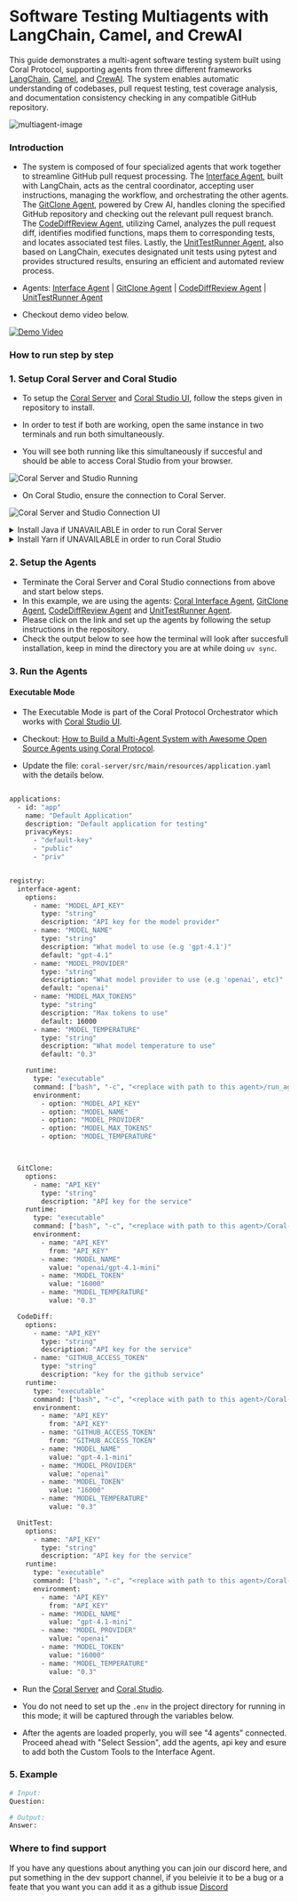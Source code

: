 # Software Testing Multiagents with LangChain, Camel, and CrewAI

This guide demonstrates a multi-agent software testing system built using Coral Protocol, supporting agents from three different frameworks [LangChain](https://github.com/langchain-ai/langchain), [Camel](https://github.com/camel-ai/camel), and [CrewAI](https://github.com/crewAIInc/crewAI). The system enables automatic understanding of codebases, pull request testing, test coverage analysis, and documentation consistency checking in any compatible GitHub repository.

![multiagent-image](https://github.com/Coral-Protocol/awesome-agents-for-multi-agent-systems/blob/main/images/Software_Testing_Multiagents.png)

### Introduction

- The system is composed of four specialized agents that work together to streamline GitHub pull request processing. The [Interface Agent](https://github.com/Coral-Protocol/Coral-Interface-Agent), built with LangChain, acts as the central coordinator, accepting user instructions, managing the workflow, and orchestrating the other agents. The [GitClone Agent](https://github.com/Coral-Protocol/Coral-GitClone-Agent), powered by Crew AI, handles cloning the specified GitHub repository and checking out the relevant pull request branch. The [CodeDiffReview Agent](https://github.com/Coral-Protocol/Coral-CodeDiffReview-Agent), utilizing Camel, analyzes the pull request diff, identifies modified functions, maps them to corresponding tests, and locates associated test files. Lastly, the [UnitTestRunner Agent](https://github.com/Coral-Protocol/Coral-UnitTestRunner-Agent), also based on LangChain, executes designated unit tests using pytest and provides structured results, ensuring an efficient and automated review process.

- Agents: [Interface Agent](https://github.com/Coral-Protocol/Coral-Interface-Agent) | [GitClone Agent](https://github.com/Coral-Protocol/Coral-GitClone-Agent) | [CodeDiffReview Agent](https://github.com/Coral-Protocol/Coral-CodeDiffReview-Agent) | [UnitTestRunner Agent](https://github.com/Coral-Protocol/Coral-UnitTestRunner-Agent)

- Checkout demo video below.  

[![Demo Video](https://github.com/Coral-Protocol/awesome-agents-for-multi-agent-systems/blob/main/images/Software_Testing_Multiagents_Video2.png)](https://drive.google.com/file/d/1PyVQd8Z7rfqbokZ6hsp8m_2IMI29QH7B/view?usp=drive_link)

### How to run step by step

### 1. Setup Coral Server and Coral Studio

- To setup the [Coral Server](https://github.com/Coral-Protocol/coral-server) and [Coral Studio UI](https://github.com/Coral-Protocol/coral-studio), follow the steps given in repository to install.

- In order to test if both are working, open the same instance in two terminals and run both simultaneously.

- You will see both running like this simultaneously if succesful and should be able to access Coral Studio from your browser.

![Coral Server and Studio Running](https://github.com/Coral-Protocol/Coral-RaiseYourHack-Guide/blob/main/images/server-studio.png)

- On Coral Studio, ensure the connection to Coral Server.

![Coral Server and Studio Connection UI](https://github.com/Coral-Protocol/Coral-RaiseYourHack-Guide/blob/main/images/coral-connection.png)

<details>

<summary>Install Java if UNAVAILABLE in order to run Coral Server</summary>

Install Java

```bash

# Apt update
sudo apt update

# Install the JDK
sudo apt install openjdk-17-jdk

# Check version
java -version
```

Run Coral Server

```bash

./gradlew run

```

</details>

<details>

<summary>Install Yarn if UNAVAILABLE in order to run Coral Studio</summary>

Install Yarn

```bash
# Download and install nvm:
curl -o- https://raw.githubusercontent.com/nvm-sh/nvm/v0.40.3/install.sh | bash

# in lieu of restarting the shell
\. "$HOME/.nvm/nvm.sh"

# Download and install Node.js:
nvm install 22

# Verify the Node.js version:
node -v # Should print "v22.17.0".
nvm current # Should print "v22.17.0".

# Download and install Yarn:
corepack enable yarn

# Verify Yarn version:
yarn -v

# Install from yarn
yarn install

```

Run Coral Studio

```bash

yarn dev

```

</details>

### 2. Setup the Agents

- Terminate the Coral Server and Coral Studio connections from above and start below steps.
- In this example, we are using the agents: [Coral Interface Agent](https://github.com/Coral-Protocol/Coral-Interface-Agent), [GitClone Agent](https://github.com/Coral-Protocol/Coral-GitClone-Agent), [CodeDiffReview Agent](https://github.com/Coral-Protocol/Coral-CodeDiffReview-Agent) and [UnitTestRunner Agent](https://github.com/Coral-Protocol/Coral-UnitTestRunner-Agent).  
- Please click on the link and set up the agents by following the setup instructions in the repository.  
- Check the output below to see how the terminal will look after succesfull installation, keep in mind the directory you are at while doing `uv sync`.


### 3. Run the Agents

#### Executable Mode

- The Executable Mode is part of the Coral Protocol Orchestrator which works with [Coral Studio UI](https://github.com/Coral-Protocol/coral-studio).  

- Checkout: [How to Build a Multi-Agent System with Awesome Open Source Agents using Coral Protocol](https://github.com/Coral-Protocol/existing-agent-sessions-tutorial-private-temp).  

- Update the file: `coral-server/src/main/resources/application.yaml` with the details below. 

```bash

applications:
  - id: "app"
    name: "Default Application"
    description: "Default application for testing"
    privacyKeys:
      - "default-key"
      - "public"
      - "priv"


registry:
  interface-agent:
    options:
      - name: "MODEL_API_KEY"
        type: "string"
        description: "API key for the model provider"
      - name: "MODEL_NAME"
        type: "string"
        description: "What model to use (e.g 'gpt-4.1')"
        default: "gpt-4.1"
      - name: "MODEL_PROVIDER"
        type: "string"
        description: "What model provider to use (e.g 'openai', etc)"
        default: "openai"
      - name: "MODEL_MAX_TOKENS"
        type: "string"
        description: "Max tokens to use"
        default: 16000
      - name: "MODEL_TEMPERATURE"
        type: "string"
        description: "What model temperature to use"
        default: "0.3"

    runtime:
      type: "executable"
      command: ["bash", "-c", "<replace with path to this agent>/run_agent.sh main.py"]
      environment:
        - option: "MODEL_API_KEY"
        - option: "MODEL_NAME"
        - option: "MODEL_PROVIDER"
        - option: "MODEL_MAX_TOKENS"
        - option: "MODEL_TEMPERATURE"



  GitClone:
    options:
      - name: "API_KEY"
        type: "string"
        description: "API key for the service"
    runtime:
      type: "executable"
      command: ["bash", "-c", "<replace with path to this agent>/Coral-GitClone-Agent/run_agent.sh main.py"]
      environment:
        - name: "API_KEY"
          from: "API_KEY"
        - name: "MODEL_NAME"
          value: "openai/gpt-4.1-mini"
        - name: "MODEL_TOKEN"
          value: "16000"
        - name: "MODEL_TEMPERATURE"
          value: "0.3"

  CodeDiff:
    options:
      - name: "API_KEY"
        type: "string"
        description: "API key for the service"
      - name: "GITHUB_ACCESS_TOKEN"
        type: "string"
        description: "key for the github service" 
    runtime:
      type: "executable"
      command: ["bash", "-c", "<replace with path to this agent>/Coral-CodeDiffReview-Agent/run_agent.sh main.py"]
      environment:
        - name: "API_KEY"
          from: "API_KEY"
        - name: "GITHUB_ACCESS_TOKEN"
          from: "GITHUB_ACCESS_TOKEN"
        - name: "MODEL_NAME"
          value: "gpt-4.1-mini"
        - name: "MODEL_PROVIDER"
          value: "openai"
        - name: "MODEL_TOKEN"
          value: "16000"
        - name: "MODEL_TEMPERATURE"
          value: "0.3"

  UnitTest:
    options:
      - name: "API_KEY"
        type: "string"
        description: "API key for the service"
    runtime:
      type: "executable"
      command: ["bash", "-c", "<replace with path to this agent>/Coral-UnitTestRunner-Agent/run_agent.sh main.py"]
      environment:
        - name: "API_KEY"
          from: "API_KEY"
        - name: "MODEL_NAME"
          value: "gpt-4.1-mini"
        - name: "MODEL_PROVIDER"
          value: "openai"
        - name: "MODEL_TOKEN"
          value: "16000"
        - name: "MODEL_TEMPERATURE"
          value: "0.3"
```

- Run the [Coral Server](https://github.com/Coral-Protocol/coral-server) and [Coral Studio](https://github.com/Coral-Protocol/coral-studio). 

- You do not need to set up the `.env` in the project directory for running in this mode; it will be captured through the variables below.  

- After the agents are loaded properly, you will see "4 agents" connected. Proceed ahead with "Select Session", add the agents, api key and esure to add both the Custom Tools to the Interface Agent.



### 5. Example


```bash
# Input:
Question:

# Output:
Answer: 
```


### Where to find support 

If you have any questions about anything you can join our discord here, and put something in the dev support channel, if you beleivie it to be a bug or a feate that you want you can add it as a github issue [Discord](https://discord.com/invite/Xjm892dtt3)

